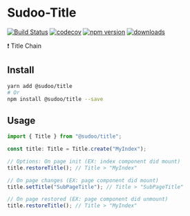 # Sudoo-Title

[![Build Status](https://travis-ci.com/SudoDotDog/Sudoo-Title.svg?branch=master)](https://travis-ci.com/SudoDotDog/Sudoo-Title)
[![codecov](https://codecov.io/gh/SudoDotDog/Sudoo-Title/branch/master/graph/badge.svg)](https://codecov.io/gh/SudoDotDog/Sudoo-Title)
[![npm version](https://badge.fury.io/js/%40sudoo%2Ftitle.svg)](https://www.npmjs.com/package/@sudoo/title)
[![downloads](https://img.shields.io/npm/dm/@sudoo/title.svg)](https://www.npmjs.com/package/@sudoo/title)

:exclamation: Title Chain

## Install

```sh
yarn add @sudoo/title
# Or
npm install @sudoo/title --save
```

## Usage

```ts
import { Title } from "@sudoo/title";

const title: Title = Title.create("MyIndex");

// Options: On page init (EX: index component did mount)
title.restoreTitle(); // Title > "MyIndex"

// On page changes (EX: page component did mount)
title.setTitle("SubPageTitle"); // Title > "SubPageTitle"

// On page restored (EX: page component did unmount)
title.restoreTitle(); // Title > "MyIndex"
```
